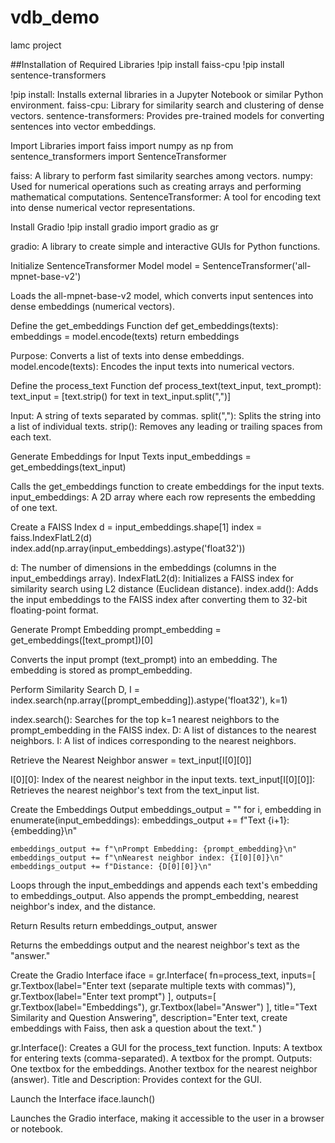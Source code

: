 # vdb_demo
lamc project


##Installation of Required Libraries
!pip install faiss-cpu
!pip install sentence-transformers

!pip install: Installs external libraries in a Jupyter Notebook or similar Python environment.
faiss-cpu: Library for similarity search and clustering of dense vectors.
sentence-transformers: Provides pre-trained models for converting sentences into vector embeddings.

Import Libraries
import faiss
import numpy as np
from sentence_transformers import SentenceTransformer

faiss: A library to perform fast similarity searches among vectors.
numpy: Used for numerical operations such as creating arrays and performing mathematical computations.
SentenceTransformer: A tool for encoding text into dense numerical vector representations.

Install Gradio
!pip install gradio
import gradio as gr

gradio: A library to create simple and interactive GUIs for Python functions.

Initialize SentenceTransformer Model
model = SentenceTransformer('all-mpnet-base-v2')

Loads the all-mpnet-base-v2 model, which converts input sentences into dense embeddings (numerical vectors).

Define the get_embeddings Function
def get_embeddings(texts):
  embeddings = model.encode(texts)
  return embeddings

Purpose: Converts a list of texts into dense embeddings.
model.encode(texts): Encodes the input texts into numerical vectors.

Define the process_text Function
def process_text(text_input, text_prompt):
    text_input = [text.strip() for text in text_input.split(",")]

Input: A string of texts separated by commas.
split(","): Splits the string into a list of individual texts.
strip(): Removes any leading or trailing spaces from each text.

Generate Embeddings for Input Texts
   input_embeddings = get_embeddings(text_input)

Calls the get_embeddings function to create embeddings for the input texts.
input_embeddings: A 2D array where each row represents the embedding of one text.

Create a FAISS Index
   d = input_embeddings.shape[1]
    index = faiss.IndexFlatL2(d)
    index.add(np.array(input_embeddings).astype('float32'))

d: The number of dimensions in the embeddings (columns in the input_embeddings array).
IndexFlatL2(d): Initializes a FAISS index for similarity search using L2 distance (Euclidean distance).
index.add(): Adds the input embeddings to the FAISS index after converting them to 32-bit floating-point format.

Generate Prompt Embedding
   prompt_embedding = get_embeddings([text_prompt])[0]

Converts the input prompt (text_prompt) into an embedding.
The embedding is stored as prompt_embedding.

Perform Similarity Search
   D, I = index.search(np.array([prompt_embedding]).astype('float32'), k=1)

index.search(): Searches for the top k=1 nearest neighbors to the prompt_embedding in the FAISS index.
D: A list of distances to the nearest neighbors.
I: A list of indices corresponding to the nearest neighbors.

Retrieve the Nearest Neighbor
   answer = text_input[I[0][0]]

I[0][0]: Index of the nearest neighbor in the input texts.
text_input[I[0][0]]: Retrieves the nearest neighbor's text from the text_input list.

Create the Embeddings Output
   embeddings_output = ""
    for i, embedding in enumerate(input_embeddings):
      embeddings_output += f"Text {i+1}: {embedding}\n"


    embeddings_output += f"\nPrompt Embedding: {prompt_embedding}\n"
    embeddings_output += f"\nNearest neighbor index: {I[0][0]}\n"
    embeddings_output += f"Distance: {D[0][0]}\n"

Loops through the input_embeddings and appends each text's embedding to embeddings_output.
Also appends the prompt_embedding, nearest neighbor's index, and the distance.

Return Results
   return embeddings_output, answer

Returns the embeddings output and the nearest neighbor's text as the "answer."

Create the Gradio Interface
iface = gr.Interface(
    fn=process_text,
    inputs=[
        gr.Textbox(label="Enter text (separate multiple texts with commas)"),
        gr.Textbox(label="Enter text prompt")
    ],
    outputs=[
        gr.Textbox(label="Embeddings"),
        gr.Textbox(label="Answer")
    ],
    title="Text Similarity and Question Answering",
    description="Enter text, create embeddings with Faiss, then ask a question about the text."
)

gr.Interface(): Creates a GUI for the process_text function.
Inputs:
A textbox for entering texts (comma-separated).
A textbox for the prompt.
Outputs:
One textbox for the embeddings.
Another textbox for the nearest neighbor (answer).
Title and Description: Provides context for the GUI.

Launch the Interface
iface.launch()

Launches the Gradio interface, making it accessible to the user in a browser or notebook.

